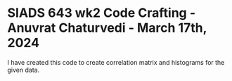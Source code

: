 # SIADS 643 wk2 Code Crafting - Anuvrat Chaturvedi - March 17th, 2024

I have created this code to create correlation matrix and histograms for the given data.
